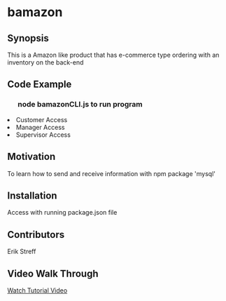 # bamazon

## Synopsis

This is a Amazon like product that has e-commerce type ordering with an inventory on the back-end

## Code Example

<ul><h3><b>node bamazonCLI.js to run program</b></h3></ul>
    <li>Customer Access</li>
    <li>Manager Access</li>
    <li>Supervisor Access</li>

## Motivation

To learn how to send and receive information with npm package 'mysql'

## Installation

Access with running package.json file


## Contributors

Erik Streff

## Video Walk Through

<a href="https://drive.google.com/open?id=0Bz4Ih1ADce9EeW9pQ2FZTUZBbVk">Watch Tutorial Video</a>


